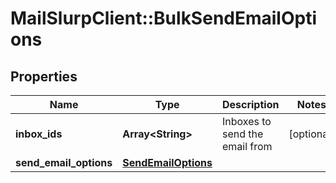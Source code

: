 # MailSlurpClient::BulkSendEmailOptions

## Properties
Name | Type | Description | Notes
------------ | ------------- | ------------- | -------------
**inbox_ids** | **Array&lt;String&gt;** | Inboxes to send the email from | [optional] 
**send_email_options** | [**SendEmailOptions**](SendEmailOptions.md) |  | 


